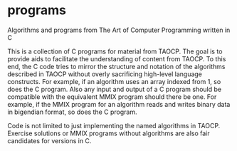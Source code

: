 # programs
Algorithms and programs from The Art of Computer Programming written in C

This is a collection of C programs for material from TAOCP. The goal is to provide aids to facilitate the understanding of content from TAOCP. To this end, the C code tries to mirror the structure and notation of the algorithms described in TAOCP without overly sacrificing high-level language constructs. For example, if an algorithm uses an array indexed from 1, so does the C program. Also any input and output of a C program should be compatible with the equivalent MMIX program should there be one. For example, if the MMIX program for an algorithm reads and writes binary data in bigendian format, so does the C program.

Code is not limited to just implementing the named algorithms in TAOCP. Exercise solutions or MMIX programs without algorithms are also fair candidates for versions in C.
